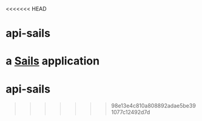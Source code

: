 <<<<<<< HEAD
# api-sails

a [Sails](http://sailsjs.org) application
=======
# api-sails
>>>>>>> 98e13e4c810a808892adae5be391077c12492d7d
